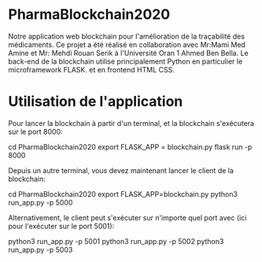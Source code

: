 # PharmaBlockchain2020
Notre application web blockchain pour l'amélioration de la traçabilité des médicaments. Ce projet a été réalisé en collaboration avec Mr:Mami Med Amine et Mr: Mehdi Rouan Serik à l'Université Oran 1 Ahmed Ben Bella. Le back-end de la blockchain utilise principalement Python en particulier le microframework FLASK. et en frontend HTML CSS.

# Utilisation de l'application 

Pour lancer la blockchain à partir d'un terminal, et la blockchain s'exécutera sur le port 8000:

   cd  PharmaBlockchain2020
   export FLASK_APP = blockchain.py 
   flask run -p 8000
  
   
   
Depuis un autre terminal, vous devez maintenant lancer le client de la blockchain:
   
   
   
   cd PharmaBlockchain2020
   export FLASK_APP=blockchain.py
   python3 run_app.py -p 5000
   
   
   
Alternativement, le client peut s'exécuter sur n'importe quel port avec (ici pour l'exécuter sur le port 5001):


   python3 run_app.py -p 5001
   python3 run_app.py -p 5002
   python3 run_app.py -p 5003
